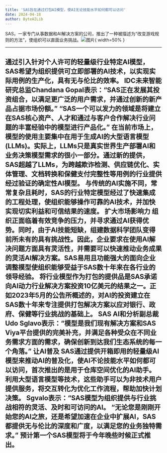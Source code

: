 ```yaml
---
title: 'SAS旨在通过打包AI模型，使AI无论技能水平如何都可以访问'
date: 2024-04-18
author: ByteAILib
---
```


SAS，一家专门从事数据和AI解决方案的公司，推出了一种被描述为“改变游戏规则的方法”，使组织可以直面业务挑战。![图片](https://www.artificialintelligence-news.com/wp-content/uploads/sites/9/2024/04/possessed-photography-jIBMSMs4_kA-unsplash.jpg){ width=50% }

---

通过引入针对个人许可的轻量级行业特定AI模型，SAS希望为组织提供可立即部署的AI技术，以实现实际用例的生产化，具有无与伦比的效率。
IDC未来智能研究总监Chandana Gopal表示：“SAS正在发展其投资组合，以满足更广泛的用户需求，并通过创新的新产品占据市场份额。”
“SAS一个可以发力的领域是将建立在SAS核心资产、人才和通过与客户合作解决行业问题的丰富经验中的模型进行产品化。”
在当前市场上，模型的使用主要集中在用于生成AI的大型语言模型 (LLMs)。实际上，LLMs只是真实世界生产部署AI和业务决策模型需求的很小一部分。通过新的提供，SAS超越了LLMs，为跨越欺诈检测、供应链优化、实体管理、文档转换和保健支付完整性等用例的行业提供经过验证的确定性AI模型。
与传统的AI实施不同，常常复杂且耗时，SAS的行业特定模型经过了快速集成的工程处理，使组织能够操作可靠的AI技术，并加快实现切实利益和可信结果的速度。
扩大市场影响力
组织正面临着有效竞争的压力，并寻求通过AI获得优势。同时，由于AI技能短缺，组建数据科学团队变得前所未有的具有挑战性。因此，企业要求在使用AI解决问题方面具有灵活性，并需要可以快速推动业务成果的灵活AI解决方案。SAS易用且功能强大的面向企业调整模型使组织能够受益于SAS数十年来在各行业的领导经验。
将行业模型作为打包的提供品是SAS承诺向AI动力行业解决方案投资10亿美元的结果之一。正如2023年5月的公告所概述的，对AI的投资建立在SAS数十年来专注提供打包解决方案以应对银行、政府、保健等行业挑战的基础上。
SAS AI和分析副总裁Udo Sglavo表示：“模型是我们现有解决方案和SAS Viya平台提供的完美补充，并满足各种受众在不同业务需求方面的需求，确保创新到达我们生态系统的每一个角落。”
让AI普及
SAS通过提供开箱即用的轻量级AI模型来推动AI的普及化，使AI不论技能水平如何都可以访问，首次推出的是用于仓库空间优化的AI助手。利用大型语言模型等技术，这些助手可以为非技术用户提供服务，将交互转化为优化工作流程，帮助加快计划决策。
Sgvalo表示：“SAS模型为组织提供与行业挑战相符的灵活、及时和可访问的AI。
“无论您是刚刚开始您的AI之旅，还是希望加速在企业中扩展AI，SAS都提供无与伦比的深度和广度，以满足您的业务独特需求。”
预计第一个SAS模型将于今年晚些时候正式推出。
---
